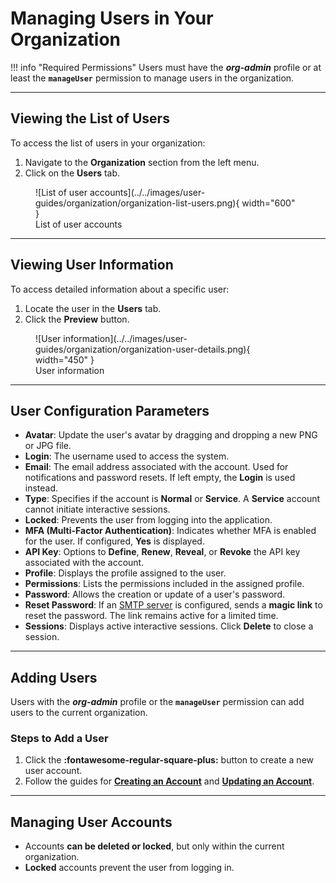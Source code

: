 # Managing Users in Your Organization

!!! info "Required Permissions"
    Users must have the **_org-admin_** profile or at least the **`manageUser`** permission to manage users in the organization.

---

## Viewing the List of Users

To access the list of users in your organization:

1. Navigate to the **Organization** section from the left menu.
2. Click on the **Users** tab.

<figure markdown>
  ![List of user accounts](../../images/user-guides/organization/organization-list-users.png){ width="600" }
  <figcaption>List of user accounts</figcaption>
</figure>

---

## Viewing User Information

To access detailed information about a specific user:

1. Locate the user in the **Users** tab.
2. Click the **Preview** button.

<figure markdown>
  ![User information](../../images/user-guides/organization/organization-user-details.png){ width="450" }
  <figcaption>User information</figcaption>
</figure>

---

## User Configuration Parameters

- **Avatar**: Update the user's avatar by dragging and dropping a new PNG or JPG file.
- **Login**: The username used to access the system.
- **Email**: The email address associated with the account. Used for notifications and password resets. If left empty, the **Login** is used instead.
- **Type**: Specifies if the account is **Normal** or **Service**. A **Service** account cannot initiate interactive sessions.
- **Locked**: Prevents the user from logging into the application.
- **MFA (Multi-Factor Authentication)**: Indicates whether MFA is enabled for the user. If configured, **Yes** is displayed.
- **API Key**: Options to **Define**, **Renew**, **Reveal**, or **Revoke** the API key associated with the account.
- **Profile**: Displays the profile assigned to the user.
- **Permissions**: Lists the permissions included in the assigned profile.
- **Password**: Allows the creation or update of a user's password.
- **Reset Password**: If an [SMTP server](/thehive/administration/smtp.md) is configured, sends a **magic link** to reset the password. The link remains active for a limited time.
- **Sessions**: Displays active interactive sessions. Click **Delete** to close a session.

---

## Adding Users

Users with the **_org-admin_** profile or the **`manageUser`** permission can add users to the current organization.

### Steps to Add a User

1. Click the **:fontawesome-regular-square-plus:** button to create a new user account.
2. Follow the guides for **[Creating an Account](../../administration/accounts.md#creating-an-account)** and **[Updating an Account](../../administration/accounts.md#updating-an-account)**.

---

## Managing User Accounts

- Accounts **can be deleted or locked**, but only within the current organization.
- **Locked** accounts prevent the user from logging in.

